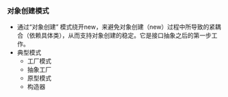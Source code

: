 ### 对象创建模式

+ 通过“对象创建” 模式绕开new，来避免对象创建（new）过程中所导致的紧耦合（依赖具体类），从而支持对象创建的稳定。它是接口抽象之后的第一步工作。  
+ 典型模式
  + 工厂模式
  + 抽象工厂
  + 原型模式
  + 构造器